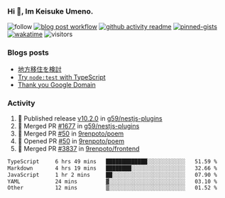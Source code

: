 ### Hi 👋, Im Keisuke Umeno.

<!--
**9renpoto/9renpoto** is a ✨ _special_ ✨ repository because its `README.md` (this file) appears on your GitHub profile.

Here are some ideas to get you started:

- 🔭 I’m currently working on ...
- 🌱 I’m currently learning ...
- 👯 I’m looking to collaborate on ...
- 🤔 I’m looking for help with ...
- 💬 Ask me about ...
- 📫 How to reach me: ...
- 😄 Pronouns: ...
- ⚡ Fun fact: ...
-->

![follow](https://img.shields.io/github/followers/9renpoto?label=Follow&style=social)
[![blog post workflow](https://github.com/9renpoto/9renpoto/actions/workflows/blog.yml/badge.svg)](https://github.com/9renpoto/9renpoto/actions/workflows/blog.yml)
[![github activity readme](https://github.com/9renpoto/9renpoto/actions/workflows/activity.yml/badge.svg)](https://github.com/9renpoto/9renpoto/actions/workflows/activity.yml)
[![pinned-gists](https://github.com/9renpoto/9renpoto/actions/workflows/pin-gist.yml/badge.svg)](https://github.com/9renpoto/9renpoto/actions/workflows/pin-gist.yml)
[![wakatime](https://github.com/9renpoto/9renpoto/actions/workflows/waka-readme-status.yml/badge.svg)](https://github.com/9renpoto/9renpoto/actions/workflows/waka-readme-status.yml)
![visitors](https://komarev.com/ghpvc/?username=9renpoto&label=Profile%20views&color=0e75b6&style=flat)

### Blogs posts

<!-- BLOG-POST-LIST:START -->
- [地方移住を検討](https://9renpoto.win/entry/2023/09/09/migration-plan)
- [Try `node:test` with TypeScript](https://9renpoto.win/entry/2023/07/23/node-test-runner)
- [Thank you Google Domain](https://9renpoto.win/entry/2023/07/08/new-domain)
<!-- BLOG-POST-LIST:END -->

### Activity

<!--START_SECTION:activity-->
1. 🚀 Published release [v10.2.0](https://github.com/g59/nestjs-plugins/releases/tag/v10.2.0) in [g59/nestjs-plugins](https://github.com/g59/nestjs-plugins)
2. 🎉 Merged PR [#1677](https://github.com/g59/nestjs-plugins/pull/1677) in [g59/nestjs-plugins](https://github.com/g59/nestjs-plugins)
3. 🎉 Merged PR [#50](https://github.com/9renpoto/poem/pull/50) in [9renpoto/poem](https://github.com/9renpoto/poem)
4. 💪 Opened PR [#50](https://github.com/9renpoto/poem/pull/50) in [9renpoto/poem](https://github.com/9renpoto/poem)
5. 🎉 Merged PR [#3837](https://github.com/9renpoto/frontend/pull/3837) in [9renpoto/frontend](https://github.com/9renpoto/frontend)
<!--END_SECTION:activity-->

<!--START_SECTION:waka-->

```txt
TypeScript     6 hrs 49 mins   █████████████░░░░░░░░░░░░   51.59 %
Markdown       4 hrs 19 mins   ████████░░░░░░░░░░░░░░░░░   32.66 %
JavaScript     1 hr 2 mins     ██░░░░░░░░░░░░░░░░░░░░░░░   07.90 %
YAML           24 mins         ▓░░░░░░░░░░░░░░░░░░░░░░░░   03.10 %
Other          12 mins         ▒░░░░░░░░░░░░░░░░░░░░░░░░   01.52 %
```

<!--END_SECTION:waka-->

